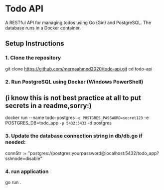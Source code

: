 # Todo API

A RESTful API for managing todos using Go (Gin) and PostgreSQL. The database runs in a Docker container.

## Setup Instructions

### 1. Clone the repository

git clone https://github.com/mernaahmed2020/todo-api.git 
cd todo-api

### 2. Run PostgreSQL using Docker (Windows PowerShell)
## (i know this is not best practice at all to put secrets in a readme,sorry:)

docker run --name todo-postgres `
  -e POSTGRES_PASSWORD=secret123 `
  -e POSTGRES_DB=todo_app `
  -p 5432:5432 `
  -d postgres
### 3. Update the database connection string in db/db.go if needed:

 connStr := "postgres://postgres:yourpassword@localhost:5432/todo_app?sslmode=disable"

### 4. run application
 go run .



